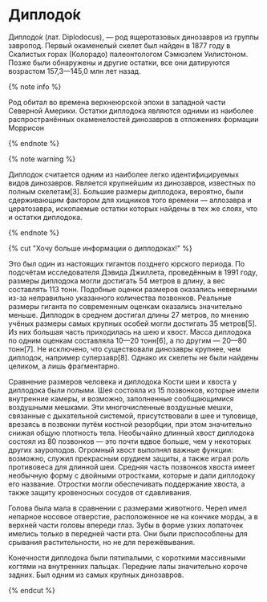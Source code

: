 # Диплодо́к

Диплодо́к (лат. Diplodocus), — род ящеротазовых динозавров из группы завропод. Первый окаменелый скелет был найден в 1877 году в Скалистых горах (Колорадо) палеонтологом Сэмюэлем Уилистоном. Позже были обнаружены и другие остатки, все они датируются возрастом 157,3—145,0 млн лет назад.

{% note info %}

Род обитал во времена верхнеюрской эпохи в западной части Северной Америки. Остатки диплодока являются одними из наиболее распространённых окаменелостей динозавров в отложениях формации Моррисон

{% endnote %}

{% note warning %}

Диплодок считается одним из наиболее легко идентифицируемых видов динозавров. Является крупнейшим из динозавров, известных по полным скелетам[3]. Большие размеры диплодока, вероятно, были сдерживающим фактором для хищников того времени — аллозавра и цератозавра, ископаемые остатки которых найдены в тех же слоях, что и остатки диплодока.

{% endnote %}


{% cut "Хочу больше информации о диплодоках!" %}

Это был один из настоящих гигантов позднего юрского периода. По подсчётам исследователя Дэвида Джиллета, проведённым в 1991 году, размеры диплодока могли достигать 54 метров в длину, а вес составлять 113 тонн. Подобные оценки размеров оказались неверными из-за неправильно указанного количества позвонков. Реальные размеры гиганта по современным оценкам оказались значительно меньше. Диплодок в среднем достигал длины 27 метров, по мнению учёных размеры самых крупных особей могли достигать 35 метров[5]. Из них большая часть приходилась на шею и хвост. Масса диплодока по одним оценкам составляла 10—20 тонн[6], а по другим — 20—80 тонн[7]. Не исключено, что существовали динозавры крупнее, чем диплодок, например суперзавр[8]. Однако их скелеты не были найдены целиком, а лишь фрагментарно.


Сравнение размеров человека и диплодока
Кости шеи и хвоста у диплодока были полыми. Шея состояла из 15 позвонков, которые имели внутренние камеры, и возможно, заполненные сообщающимися воздушными мешками. Эти многочисленные воздушные мешки, связанные с дыхательной системой, присутствовали в шее и туловище, врезаясь в позвонки путём костной резорбции, при этом значительно снижая общую плотность тела. Необычайно длинный хвост диплодока состоял из 80 позвонков — это почти вдвое больше, чем у некоторых других зауроподов. Огромный хвост выполнял важные функции: возможно, служил прекрасным орудием защиты, а также играл роль противовеса для длинной шеи. Средняя часть позвонков хвоста имеет необычную форму с двойными отростками, которые и дали диплодоку его название. Отростки могли обеспечивать поддержание хвоста, а также защиту кровеносных сосудов от сдавливания.

Голова была мала в сравнении с размерами животного. Череп имел непарное носовое отверстие, расположенное не на кончике морды, а в верхней части головы впереди глаз. Зубы в форме узких лопаточек имелись только в передней части рта. Они были приспособлены для срывания растительности, но не для пережёвывания.

Конечности диплодока были пятипалыми, с короткими массивными когтями на внутренних пальцах. Передние лапы значительно короче задних. Был одним из самых крупных динозавров.

{% endcut %}

